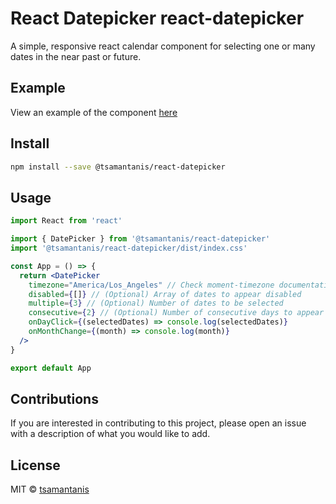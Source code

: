 # React Datepicker react-datepicker

A simple, responsive react calendar component for selecting one or many dates in the near past or future.

## Example

View an example of the component [here](https://tsamantanis.github.io/react-datepicker)

## Install

```bash
npm install --save @tsamantanis/react-datepicker
```

## Usage

```jsx
import React from 'react'

import { DatePicker } from '@tsamantanis/react-datepicker'
import '@tsamantanis/react-datepicker/dist/index.css'

const App = () => {
  return <DatePicker
    timezone="America/Los_Angeles" // Check moment-timezone documentation
    disabled={[]} // (Optional) Array of dates to appear disabled
    multiple={3} // (Optional) Number of dates to be selected
    consecutive={2} // (Optional) Number of consecutive days to appear selected
    onDayClick={(selectedDates) => console.log(selectedDates)}
    onMonthChange={(month) => console.log(month)}
  />
}

export default App
```

## Contributions

If you are interested in contributing to this project, please open an issue with a description of what you would like to add.

## License

MIT © [tsamantanis](https://github.com/tsamantanis)
